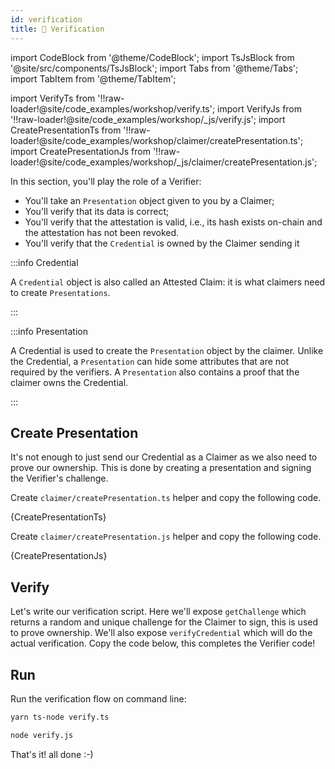 ```yaml
---
id: verification
title: 🤝 Verification
---
```


import CodeBlock from '@theme/CodeBlock';
import TsJsBlock from '@site/src/components/TsJsBlock';
import Tabs from '@theme/Tabs';
import TabItem from '@theme/TabItem';

import VerifyTs from '!!raw-loader!@site/code_examples/workshop/verify.ts';
import VerifyJs from '!!raw-loader!@site/code_examples/workshop/_js/verify.js';
import CreatePresentationTs from '!!raw-loader!@site/code_examples/workshop/claimer/createPresentation.ts';
import CreatePresentationJs from '!!raw-loader!@site/code_examples/workshop/_js/claimer/createPresentation.js';

In this section, you'll play the role of a <span className="label-role verifier">Verifier</span>:

- You'll take an `Presentation` object given to you by a <span className="label-role claimer">Claimer</span>;
- You'll verify that its data is correct;
- You'll verify that the attestation is valid, i.e., its hash exists on-chain and the attestation has not been revoked.
- You'll verify that the `Credential` is owned by the <span className="label-role claimer">Claimer</span> sending it

:::info Credential

A `Credential` object is also called an Attested Claim: it is what <span className="label-role claimer">claimers</span> need to create `Presentations`.

:::

:::info Presentation

A Credential is used to create the `Presentation` object by the <span className="label-role claimer">claimer</span>.
Unlike the Credential, a `Presentation` can hide some attributes that are not required by the <span className="label-role verifier">verifiers</span>.
A `Presentation` also contains a proof that the <span className="label-role claimer">claimer</span> owns the Credential.

:::

## Create Presentation

It's not enough to just send our Credential as a <span className="label-role claimer">Claimer</span> as we also need to prove our ownership.
This is done by creating a presentation and signing the <span className="label-role verifier">Verifier</span>'s challenge.

<Tabs groupId="ts-js-choice">
  <TabItem value='ts' label='Typescript' default>

  Create `claimer/createPresentation.ts` helper and copy the following code.

  <CodeBlock className="language-ts" title="claimer/createPresentation.ts">
    {CreatePresentationTs}
  </CodeBlock>

  </TabItem>
  <TabItem value='js' label='Javascript' default>

  Create `claimer/createPresentation.js` helper and copy the following code.

  <CodeBlock className="language-js" title="claimer/createPresentation.js">
    {CreatePresentationJs}
  </CodeBlock>

  </TabItem>
</Tabs>

## Verify

Let's write our verification script.
Here we'll expose `getChallenge` which returns a random and unique
challenge for the <span className="label-role claimer">Claimer</span> to sign, this is used to prove ownership.
We'll also expose `verifyCredential` which will do the actual verification.
Copy the code below, this completes the <span className="label-role verifier">Verifier</span> code!

<TsJsBlock tsSnippet={VerifyTs} jsSnippet={VerifyJs} />

## Run

Run the verification flow on command line:

<Tabs groupId="ts-js-choice">
  <TabItem value='ts' label='Typescript' default>

  ```bash
  yarn ts-node verify.ts
  ```

  </TabItem>
  <TabItem value='js' label='Javascript' default>

  ```bash
  node verify.js
  ```

  </TabItem>
</Tabs>

That's it! all done :-)
